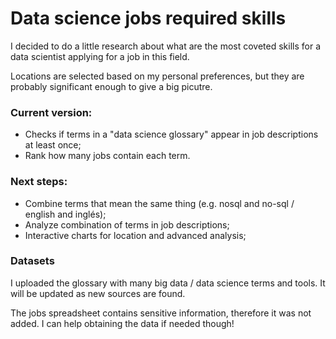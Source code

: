 # Data science jobs required skills

I decided to do a little research about what are the most coveted skills for a data scientist applying for a job in this field.

Locations are selected based on my personal preferences, but they are probably significant enough to give a big picutre.

### Current version:

- Checks if terms in a "data science glossary" appear in job descriptions at least once;
- Rank how many jobs contain each term.

### Next steps:

- Combine terms that mean the same thing (e.g. nosql and no-sql / english and inglés);
- Analyze combination of terms in job descriptions;
- Interactive charts for location and advanced analysis;

### Datasets

I uploaded the glossary with many big data / data science terms and tools. It will be updated as new sources are found.

The jobs spreadsheet contains sensitive information, therefore it was not added. I can help obtaining the data if needed though!
